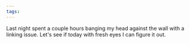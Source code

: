 ```yaml
---
tags: 
---
```


Last night spent a couple hours banging my head against the wall with a linking issue. Let's see if today with fresh eyes I can figure it out.
